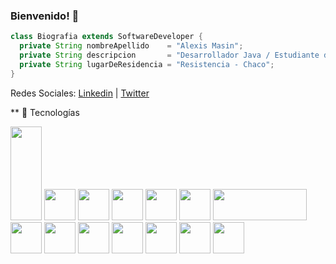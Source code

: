 ### Bienvenido! 👋

```java
class Biografia extends SoftwareDeveloper {
  private String nombreApellido    = "Alexis Masin";
  private String descripcion       = "Desarrollador Java / Estudiante de Ingeniería en Sistemas De Información";
  private String lugarDeResidencia = "Resistencia - Chaco";
}
```
Redes Sociales:
    [Linkedin](https://www.linkedin.com/in/alexismasin/) |  [Twitter](https://twitter.com/AlexisMasin)

** 💬 Tecnologías

<code><a href="https://www.docker.com/" target="_blank"><img width="50" height="150" src="https://www.vectorlogo.zone/logos/java/java-horizontal.svg"></a></code>
<code><a href="https://www.docker.com/" target="_blank"><img height="50" src="https://www.vectorlogo.zone/logos/springio/springio-ar21.svg"></a></code>
<code><a href="https://www.docker.com/" target="_blank"><img height="50" src="https://www.vectorlogo.zone/logos/javascript/javascript-horizontal.svg"></a></code>
<code><a href="https://www.docker.com/" target="_blank"><img height="50" src="https://www.vectorlogo.zone/logos/mysql/mysql-horizontal.svg"></a></code>
<code><a href="https://www.docker.com/" target="_blank"><img height="50" src="https://www.vectorlogo.zone/logos/w3_css/w3_css-ar21.svg"></a></code>
<code><a href="https://www.docker.com/" target="_blank"><img height="50" src="https://www.vectorlogo.zone/logos/w3_html5/w3_html5-ar21.svg"></a></code>
<code><a href="https://www.docker.com/" target="_blank"><img height="50" src="https://raw.githubusercontent.com/gilbarbara/logos/608007b99fab1d55be5de9f9ec2c75bcc80a438c/logos/thymeleaf.svg" width="150" height="150"></a></code>
<code><a href="https://git-scm.com//" target="_blank"><img height="50" src="https://www.vectorlogo.zone/logos/git-scm/git-scm-ar21.svg"></a></code>
<code><a href="https://www.docker.com/" target="_blank"><img height="50" src="https://www.vectorlogo.zone/logos/gitlab/gitlab-ar21.svg"></a></code>
<code><a href="https://www.docker.com/" target="_blank"><img height="50" src="https://www.vectorlogo.zone/logos/hibernate/hibernate-ar21.svg"></a></code>
<code><a href="https://www.docker.com/" target="_blank"><img height="50" src="https://www.vectorlogo.zone/logos/ibm/ibm-ar21.svg"></a></code>
<code><a href="https://www.docker.com/" target="_blank"><img height="50" src="https://www.vectorlogo.zone/logos/json/json-ar21.svg"></a></code>
<code><a href="https://www.docker.com/" target="_blank"><img height="50" src="https://www.vectorlogo.zone/logos/trello/trello-ar21.svg"></a></code>
<code><a href="https://www.docker.com/" target="_blank"><img height="50" src="https://www.vectorlogo.zone/logos/docker/docker-ar21.svg"></a></code>



